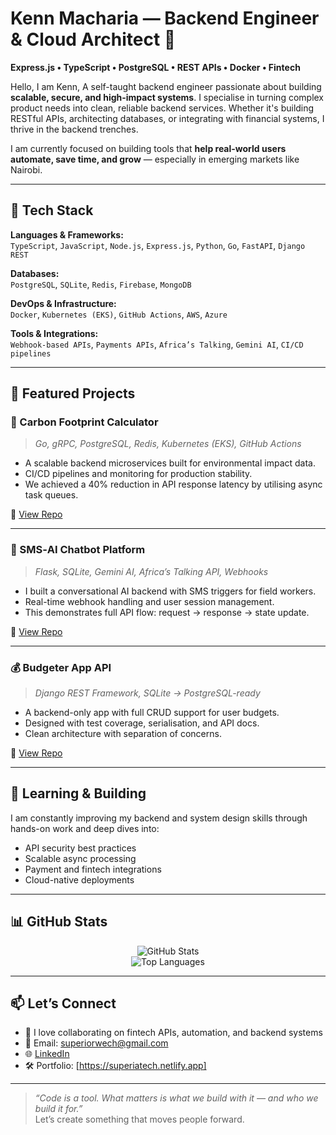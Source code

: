 # Kenn Macharia — Backend Engineer & Cloud Architect 🚀  
**Express.js • TypeScript • PostgreSQL • REST APIs • Docker • Fintech**

Hello, I am Kenn, A self-taught backend engineer passionate about building **scalable, secure, and high-impact systems**. I specialise in turning complex product needs into clean, reliable backend services. Whether it's building RESTful APIs, architecting databases, or integrating with financial systems, I thrive in the backend trenches.

I am currently focused on building tools that **help real-world users automate, save time, and grow** — especially in emerging markets like Nairobi.

---

## 🔧 Tech Stack

**Languages & Frameworks:**  
`TypeScript`, `JavaScript`, `Node.js`, `Express.js`, `Python`, `Go`, `FastAPI`, `Django REST`

**Databases:**  
`PostgreSQL`, `SQLite`, `Redis`, `Firebase`, `MongoDB`

**DevOps & Infrastructure:**  
`Docker`, `Kubernetes (EKS)`, `GitHub Actions`, `AWS`, `Azure`

**Tools & Integrations:**  
`Webhook-based APIs`, `Payments APIs`, `Africa’s Talking`, `Gemini AI`, `CI/CD pipelines`

---

## 🚀 Featured Projects

### 🌿 Carbon Footprint Calculator  
> *Go, gRPC, PostgreSQL, Redis, Kubernetes (EKS), GitHub Actions*

- A scalable backend microservices built for environmental impact data.  
- CI/CD pipelines and monitoring for production stability. 
- We achieved a 40% reduction in API response latency by utilising async task queues.

🔗 [View Repo](https://github.com/SuperiorKe/carbon-footprint-calculator)

---

### 🤖 SMS‑AI Chatbot Platform  
> *Flask, SQLite, Gemini AI, Africa’s Talking API, Webhooks*

- I built a conversational AI backend with SMS triggers for field workers.  
- Real-time webhook handling and user session management.  
- This demonstrates full API flow: request → response → state update.

🔗 [View Repo](https://github.com/SuperiorKe/sms-ai-chatbot)

---

### 💰 Budgeter App API  
> *Django REST Framework, SQLite → PostgreSQL-ready*

- A backend-only app with full CRUD support for user budgets.  
- Designed with test coverage, serialisation, and API docs. 
- Clean architecture with separation of concerns.

🔗 [View Repo](https://github.com/SuperiorKe/budgeter)

---

## 🧠 Learning & Building

I am constantly improving my backend and system design skills through hands-on work and deep dives into:
- API security best practices  
- Scalable async processing  
- Payment and fintech integrations  
- Cloud-native deployments

---

## 📊 GitHub Stats

<p align="center">
  <img src="https://github-readme-stats.vercel.app/api?username=SuperiorKe&show_icons=true&theme=default" alt="GitHub Stats" />
  <br />
  <img src="https://github-readme-stats.vercel.app/api/top-langs/?username=SuperiorKe&layout=compact&theme=default" alt="Top Languages" />
</p>

---

## 📫 Let’s Connect

- 💬 I love collaborating on fintech APIs, automation, and backend systems  
- 📨 Email: superiorwech@gmail.com  
- 🌐 [LinkedIn](https://linkedin.com/in/kenn-macharia/)  
- 🛠️ Portfolio: [https://superiatech.netlify.app]

---

> *“Code is a tool. What matters is what we build with it — and who we build it for.”*  
Let’s create something that moves people forward.

